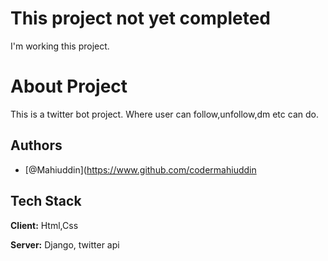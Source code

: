 
# This project not yet completed
I'm working this project.


# About Project
This is a twitter bot project. Where user can follow,unfollow,dm etc can do.





## Authors

- [@Mahiuddin](https://www.github.com/codermahiuddin


## Tech Stack

**Client:** Html,Css

**Server:** Django, twitter api

